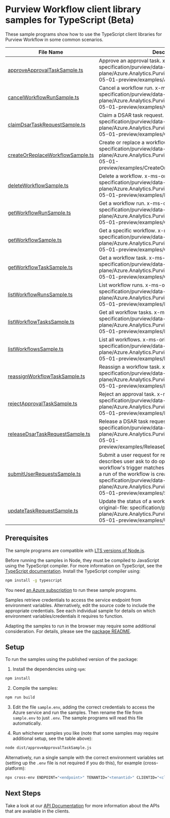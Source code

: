 # Purview Workflow client library samples for TypeScript (Beta)

These sample programs show how to use the TypeScript client libraries for Purview Workflow in some common scenarios.

| **File Name**                                                     | **Description**                                                                                                                                                                                                                                                                                                                                           |
| ----------------------------------------------------------------- | --------------------------------------------------------------------------------------------------------------------------------------------------------------------------------------------------------------------------------------------------------------------------------------------------------------------------------------------------------- |
| [approveApprovalTaskSample.ts][approveapprovaltasksample]         | Approve an approval task. x-ms-original-file: specification/purview/data-plane/Azure.Analytics.Purview.Workflow/preview/2022-05-01-preview/examples/ApproveApprovalTask.json                                                                                                                                                                              |
| [cancelWorkflowRunSample.ts][cancelworkflowrunsample]             | Cancel a workflow run. x-ms-original-file: specification/purview/data-plane/Azure.Analytics.Purview.Workflow/preview/2022-05-01-preview/examples/CancelWorkflowRun.json                                                                                                                                                                                   |
| [claimDsarTaskRequestSample.ts][claimdsartaskrequestsample]       | Claim a DSAR task request. x-ms-original-file: specification/purview/data-plane/Azure.Analytics.Purview.Workflow/preview/2022-05-01-preview/examples/ClaimDSARTaskRequest.json                                                                                                                                                                            |
| [createOrReplaceWorkflowSample.ts][createorreplaceworkflowsample] | Create or replace a workflow. x-ms-original-file: specification/purview/data-plane/Azure.Analytics.Purview.Workflow/preview/2022-05-01-preview/examples/CreateOrReplaceWorkflow.json                                                                                                                                                                      |
| [deleteWorkflowSample.ts][deleteworkflowsample]                   | Delete a workflow. x-ms-original-file: specification/purview/data-plane/Azure.Analytics.Purview.Workflow/preview/2022-05-01-preview/examples/DeleteWorkflow.json                                                                                                                                                                                          |
| [getWorkflowRunSample.ts][getworkflowrunsample]                   | Get a workflow run. x-ms-original-file: specification/purview/data-plane/Azure.Analytics.Purview.Workflow/preview/2022-05-01-preview/examples/GetWorkflowRun.json                                                                                                                                                                                         |
| [getWorkflowSample.ts][getworkflowsample]                         | Get a specific workflow. x-ms-original-file: specification/purview/data-plane/Azure.Analytics.Purview.Workflow/preview/2022-05-01-preview/examples/GetWorkflow.json                                                                                                                                                                                       |
| [getWorkflowTaskSample.ts][getworkflowtasksample]                 | Get a workflow task. x-ms-original-file: specification/purview/data-plane/Azure.Analytics.Purview.Workflow/preview/2022-05-01-preview/examples/GetWorkflowTask.json                                                                                                                                                                                       |
| [listWorkflowRunsSample.ts][listworkflowrunssample]               | List workflow runs. x-ms-original-file: specification/purview/data-plane/Azure.Analytics.Purview.Workflow/preview/2022-05-01-preview/examples/ListWorkflowRuns.json                                                                                                                                                                                       |
| [listWorkflowTasksSample.ts][listworkflowtaskssample]             | Get all workflow tasks. x-ms-original-file: specification/purview/data-plane/Azure.Analytics.Purview.Workflow/preview/2022-05-01-preview/examples/ListWorkflowTasks.json                                                                                                                                                                                  |
| [listWorkflowsSample.ts][listworkflowssample]                     | List all workflows. x-ms-original-file: specification/purview/data-plane/Azure.Analytics.Purview.Workflow/preview/2022-05-01-preview/examples/ListWorkflows.json                                                                                                                                                                                          |
| [reassignWorkflowTaskSample.ts][reassignworkflowtasksample]       | Reassign a workflow task. x-ms-original-file: specification/purview/data-plane/Azure.Analytics.Purview.Workflow/preview/2022-05-01-preview/examples/ReassignWorkflowTask.json                                                                                                                                                                             |
| [rejectApprovalTaskSample.ts][rejectapprovaltasksample]           | Reject an approval task. x-ms-original-file: specification/purview/data-plane/Azure.Analytics.Purview.Workflow/preview/2022-05-01-preview/examples/RejectApprovalTask.json                                                                                                                                                                                |
| [releaseDsarTaskRequestSample.ts][releasedsartaskrequestsample]   | Release a DSAR task request. x-ms-original-file: specification/purview/data-plane/Azure.Analytics.Purview.Workflow/preview/2022-05-01-preview/examples/ReleaseDSARTaskRequest.json                                                                                                                                                                        |
| [submitUserRequestsSample.ts][submituserrequestssample]           | Submit a user request for requestor, a user request describes user ask to do operation(s) on Purview. If any workflow's trigger matches with an operation in request, a run of the workflow is created. x-ms-original-file: specification/purview/data-plane/Azure.Analytics.Purview.Workflow/preview/2022-05-01-preview/examples/SubmitUserRequests.json |
| [updateTaskRequestSample.ts][updatetaskrequestsample]             | Update the status of a workflow task request. x-ms-original-file: specification/purview/data-plane/Azure.Analytics.Purview.Workflow/preview/2022-05-01-preview/examples/UpdateTaskRequest.json                                                                                                                                                            |

## Prerequisites

The sample programs are compatible with [LTS versions of Node.js](https://github.com/nodejs/release#release-schedule).

Before running the samples in Node, they must be compiled to JavaScript using the TypeScript compiler. For more information on TypeScript, see the [TypeScript documentation][typescript]. Install the TypeScript compiler using:

```bash
npm install -g typescript
```

You need [an Azure subscription][freesub] to run these sample programs.

Samples retrieve credentials to access the service endpoint from environment variables. Alternatively, edit the source code to include the appropriate credentials. See each individual sample for details on which environment variables/credentials it requires to function.

Adapting the samples to run in the browser may require some additional consideration. For details, please see the [package README][package].

## Setup

To run the samples using the published version of the package:

1. Install the dependencies using `npm`:

```bash
npm install
```

2. Compile the samples:

```bash
npm run build
```

3. Edit the file `sample.env`, adding the correct credentials to access the Azure service and run the samples. Then rename the file from `sample.env` to just `.env`. The sample programs will read this file automatically.

4. Run whichever samples you like (note that some samples may require additional setup, see the table above):

```bash
node dist/approveApprovalTaskSample.js
```

Alternatively, run a single sample with the correct environment variables set (setting up the `.env` file is not required if you do this), for example (cross-platform):

```bash
npx cross-env ENDPOINT="<endpoint>" TENANTID="<tenantid>" CLIENTID="<clientid>" USERNAME="<username>" PASSWORD="<password>" node dist/approveApprovalTaskSample.js
```

## Next Steps

Take a look at our [API Documentation][apiref] for more information about the APIs that are available in the clients.

[approveapprovaltasksample]: https://github.com/Azure/azure-sdk-for-js/blob/main/sdk/purview/purview-workflow-rest/samples/v1-beta/typescript/src/approveApprovalTaskSample.ts
[cancelworkflowrunsample]: https://github.com/Azure/azure-sdk-for-js/blob/main/sdk/purview/purview-workflow-rest/samples/v1-beta/typescript/src/cancelWorkflowRunSample.ts
[claimdsartaskrequestsample]: https://github.com/Azure/azure-sdk-for-js/blob/main/sdk/purview/purview-workflow-rest/samples/v1-beta/typescript/src/claimDsarTaskRequestSample.ts
[createorreplaceworkflowsample]: https://github.com/Azure/azure-sdk-for-js/blob/main/sdk/purview/purview-workflow-rest/samples/v1-beta/typescript/src/createOrReplaceWorkflowSample.ts
[deleteworkflowsample]: https://github.com/Azure/azure-sdk-for-js/blob/main/sdk/purview/purview-workflow-rest/samples/v1-beta/typescript/src/deleteWorkflowSample.ts
[getworkflowrunsample]: https://github.com/Azure/azure-sdk-for-js/blob/main/sdk/purview/purview-workflow-rest/samples/v1-beta/typescript/src/getWorkflowRunSample.ts
[getworkflowsample]: https://github.com/Azure/azure-sdk-for-js/blob/main/sdk/purview/purview-workflow-rest/samples/v1-beta/typescript/src/getWorkflowSample.ts
[getworkflowtasksample]: https://github.com/Azure/azure-sdk-for-js/blob/main/sdk/purview/purview-workflow-rest/samples/v1-beta/typescript/src/getWorkflowTaskSample.ts
[listworkflowrunssample]: https://github.com/Azure/azure-sdk-for-js/blob/main/sdk/purview/purview-workflow-rest/samples/v1-beta/typescript/src/listWorkflowRunsSample.ts
[listworkflowtaskssample]: https://github.com/Azure/azure-sdk-for-js/blob/main/sdk/purview/purview-workflow-rest/samples/v1-beta/typescript/src/listWorkflowTasksSample.ts
[listworkflowssample]: https://github.com/Azure/azure-sdk-for-js/blob/main/sdk/purview/purview-workflow-rest/samples/v1-beta/typescript/src/listWorkflowsSample.ts
[reassignworkflowtasksample]: https://github.com/Azure/azure-sdk-for-js/blob/main/sdk/purview/purview-workflow-rest/samples/v1-beta/typescript/src/reassignWorkflowTaskSample.ts
[rejectapprovaltasksample]: https://github.com/Azure/azure-sdk-for-js/blob/main/sdk/purview/purview-workflow-rest/samples/v1-beta/typescript/src/rejectApprovalTaskSample.ts
[releasedsartaskrequestsample]: https://github.com/Azure/azure-sdk-for-js/blob/main/sdk/purview/purview-workflow-rest/samples/v1-beta/typescript/src/releaseDsarTaskRequestSample.ts
[submituserrequestssample]: https://github.com/Azure/azure-sdk-for-js/blob/main/sdk/purview/purview-workflow-rest/samples/v1-beta/typescript/src/submitUserRequestsSample.ts
[updatetaskrequestsample]: https://github.com/Azure/azure-sdk-for-js/blob/main/sdk/purview/purview-workflow-rest/samples/v1-beta/typescript/src/updateTaskRequestSample.ts
[apiref]: https://docs.microsoft.com/javascript/api/@azure-rest/purview-workflow?view=azure-node-preview
[freesub]: https://azure.microsoft.com/free/
[package]: https://github.com/Azure/azure-sdk-for-js/tree/main/sdk/purview/purview-workflow-rest/README.md
[typescript]: https://www.typescriptlang.org/docs/home.html
